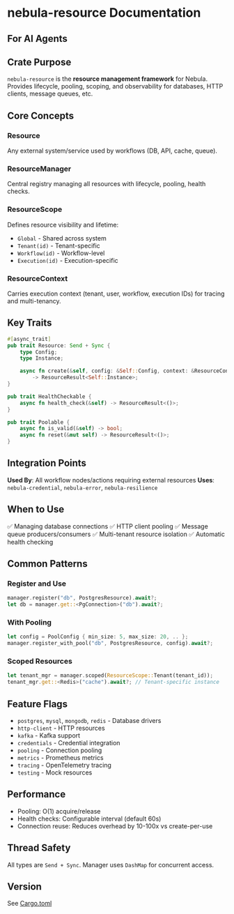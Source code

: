 # nebula-resource Documentation

## For AI Agents

## Crate Purpose

`nebula-resource` is the **resource management framework** for Nebula. Provides lifecycle, pooling, scoping, and observability for databases, HTTP clients, message queues, etc.

## Core Concepts

### Resource
Any external system/service used by workflows (DB, API, cache, queue).

### ResourceManager
Central registry managing all resources with lifecycle, pooling, health checks.

### ResourceScope
Defines resource visibility and lifetime:
- `Global` - Shared across system
- `Tenant(id)` - Tenant-specific
- `Workflow(id)` - Workflow-level
- `Execution(id)` - Execution-specific

### ResourceContext
Carries execution context (tenant, user, workflow, execution IDs) for tracing and multi-tenancy.

## Key Traits

```rust
#[async_trait]
pub trait Resource: Send + Sync {
    type Config;
    type Instance;

    async fn create(&self, config: &Self::Config, context: &ResourceContext)
        -> ResourceResult<Self::Instance>;
}

pub trait HealthCheckable {
    async fn health_check(&self) -> ResourceResult<()>;
}

pub trait Poolable {
    async fn is_valid(&self) -> bool;
    async fn reset(&mut self) -> ResourceResult<()>;
}
```

## Integration Points

**Used By**: All workflow nodes/actions requiring external resources
**Uses**: `nebula-credential`, `nebula-error`, `nebula-resilience`

## When to Use

✅ Managing database connections
✅ HTTP client pooling
✅ Message queue producers/consumers
✅ Multi-tenant resource isolation
✅ Automatic health checking

## Common Patterns

### Register and Use
```rust
manager.register("db", PostgresResource).await?;
let db = manager.get::<PgConnection>("db").await?;
```

### With Pooling
```rust
let config = PoolConfig { min_size: 5, max_size: 20, .. };
manager.register_with_pool("db", PostgresResource, config).await?;
```

### Scoped Resources
```rust
let tenant_mgr = manager.scoped(ResourceScope::Tenant(tenant_id));
tenant_mgr.get::<Redis>("cache").await?; // Tenant-specific instance
```

## Feature Flags

- `postgres`, `mysql`, `mongodb`, `redis` - Database drivers
- `http-client` - HTTP resources
- `kafka` - Kafka support
- `credentials` - Credential integration
- `pooling` - Connection pooling
- `metrics` - Prometheus metrics
- `tracing` - OpenTelemetry tracing
- `testing` - Mock resources

## Performance

- Pooling: O(1) acquire/release
- Health checks: Configurable interval (default 60s)
- Connection reuse: Reduces overhead by 10-100x vs create-per-use

## Thread Safety

All types are `Send + Sync`. Manager uses `DashMap` for concurrent access.

## Version

See [Cargo.toml](./Cargo.toml)
